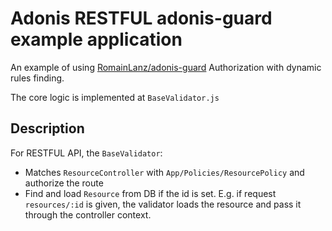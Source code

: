 # Adonis RESTFUL adonis-guard example application

An example of using [RomainLanz/adonis-guard](https://github.com/RomainLanz/adonis-guard) Authorization with dynamic rules finding.

The core logic is implemented at `BaseValidator.js`

## Description

For RESTFUL API, the `BaseValidator`:

 * Matches `ResourceController` with `App/Policies/ResourcePolicy` and authorize the route
 * Find and load `Resource` from DB if the id is set. E.g. if request `resources/:id` is given, the validator loads the resource and pass it through the controller context.  
